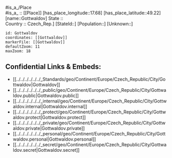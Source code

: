 ﻿---
location: [49.22,17.68] 
mapzoom: [7,12] 
mapmarker: city 
type: City
tags:
- geo/City


SpocWebEntityId: 30525
isDeleted: false
confidential: public

---
#is_a_/Place  
#is_a_ :: [[Place]] 
[has_place_longitude::17.68] 
[has_place_latitude::49.22] 
[name::Gottwaldov] 
State ::  
Country :: Czech_Rep.] 
[StateId::] 
[Population::] 
[Unknown::] 


```leaflet
id: Gottwaldov
coordinates: [[Gottwaldov]] 
markerFile: [[Gottwaldov]] 
defaultZoom: 11 
maxZoom: 18
```


## Confidential Links & Embeds: 
- [[../../../../../../_Standards/geo/Continent/Europe/Czech_Republic/City/Gottwaldov|Gottwaldov]] 
- [[../../../../../../_public/geo/Continent/Europe/Czech_Republic/City/Gottwaldov.public|Gottwaldov.public]] 
- [[../../../../../../_internal/geo/Continent/Europe/Czech_Republic/City/Gottwaldov.internal|Gottwaldov.internal]] 
- [[../../../../../../_protect/geo/Continent/Europe/Czech_Republic/City/Gottwaldov.protect|Gottwaldov.protect]] 
- [[../../../../../../_private/geo/Continent/Europe/Czech_Republic/City/Gottwaldov.private|Gottwaldov.private]] 
- [[../../../../../../_personal/geo/Continent/Europe/Czech_Republic/City/Gottwaldov.personal|Gottwaldov.personal]] 
- [[../../../../../../_secret/geo/Continent/Europe/Czech_Republic/City/Gottwaldov.secret|Gottwaldov.secret]] 
